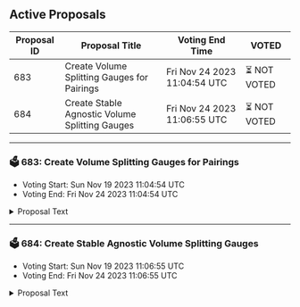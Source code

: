 ## Active Proposals

| Proposal ID | Proposal Title | Voting End Time | VOTED |
|-------------|----------------|-----------------|-------|
| 683 | Create Volume Splitting Gauges for Pairings | Fri Nov 24 2023 11:04:54 UTC | ⏳ NOT VOTED |
| 684 | Create Stable Agnostic Volume Splitting Gauges | Fri Nov 24 2023 11:06:55 UTC | ⏳ NOT VOTED |

---

### 🗳 683: Create Volume Splitting Gauges for Pairings
- Voting Start: Sun Nov 19 2023 11:04:54 UTC
- Voting End: Fri Nov 24 2023 11:04:54 UTC

<details>
<summary>Proposal Text</summary>
 
This proposal would create new incentive gauges for groupings of pools with the same pairings but different swap fee parameters. 
## Background
Volume Splitting Incentives gauges were introduced in [V20](https://www.mintscan.io/osmosis/proposals/658) as a mechanism to divide incentives between pools in proportion to the trades they facilitate. These gauges have been used since to divide incentives between Supercharged pools and the migration-linked Classic pools. 

Unlike normal gauges, which only have one destination pool, Volume Splitting Incentive gauges cover a group of pools. Incentives are allocated to this grouping rather than the previous method of allocating to single pool gauges. 

The proportion of incentives that go to each pool in the grouping is recalculated every epoch according to the volume that occurred in the pools over the previous day. This allows pools that are generating the most volume per unit of liquidity to increase incentives day on day without waiting for a new incentive proposal to pass. 

Volume can be expected to be higher per unit of liquidity in lower fee pools due to lower costs for traders as well as an increased number of times that profitable arbitrage opportunities occur. These gauges will encourage liquidity in high-traffic routes to move to lower-fee pools within the grouping. 

As liquidity moves to these pools, the fee per trade is lowered, making Osmosis a more attractive exchange to perform trades on. It also changes the ratio of fee collection between what Liquidity Providers receive and what the protocol receives through the Taker fee. 

**Example** 
In a default OSMO/ATOM pool with 0.2% Spread Factor and the default 0.1% Taker fee there is a total swap fee of 0.3%. The Liquidity Providers receive two-thirds of the fees accumulated by that pool, and the Protocol receives a third. 

If liquidity migrates to a 0.05% Spread Factor pool, then the total swap fee will be lowered to 0.15%, with Liquidity providers receiving a third of the fees and the protocol receiving two-thirds. 

The lower fee pool will have more volume from increased arbitrage opportunities as well as a lower overall fee, helping to attract more traders. This causes the fee generation per unit of liquidity on Osmosis to increase. 

Despite this, Liquidity Providers may receive fewer swap fees overall compared to a higher fee pool, so Osmosis Incentives will help cover this gap to encourage liquidity to move to lower fee pools that provide better returns for the protocol itself. 

If trading in a pool is limited, as may be the case with most tail assets, there may be little incentive for liquidity providers to accept the lower ratio of fees, and so the volume and incentives will remain in the higher spread factor pool. In the event of a sudden increase in volume then the lower fee pool will adjust at the next epoch to attract more liquidity and make Osmosis a more attractive trading location for the asset pairing. 

## Proposed Groupings 
[Link to Table](https://imgur.com/a/JEfupxq) 

**Forum Thread**:[https://forum.osmosis.zone/t/create-and-incentivise-volume-splitting-incentive-gauges/635](https://forum.osmosis.zone/t/create-and-incentivise-volume-splitting-incentive-gauges/635)
</details>

---

### 🗳 684: Create Stable Agnostic Volume Splitting Gauges
- Voting Start: Sun Nov 19 2023 11:06:55 UTC
- Voting End: Fri Nov 24 2023 11:06:55 UTC

<details>
<summary>Proposal Text</summary>
 
This proposal would create new gauges for groupings of pools that do not differentiate between which incentivized stable token is present in the pairing. 

## Background
This proposal expands on the proposal to create volume-splitting incentives for all pairings that differ only by spread factor by creating stable token agnostic gauges. 

This allows the market to decide which Stable token from those included in a gauge is preferable to establish liquidity by matching incentive share to actual usage. 

Unlike normal gauges, which only have one destination pool, Volume Splitting Incentive gauges cover a group of pools. Incentives are allocated to this grouping rather than the previous method of allocating to single pool gauges. 

The proportion of incentives that go to each pool in the grouping is recalculated every epoch according to the volume that occurred in the pools over the previous day. This allows pools that are generating the most volume per unit of liquidity to increase incentives day on day without waiting for a new incentive proposal to pass. 

A Stable agnostic volume splitting gauge allows Osmosis incentives to adjust towards the pools using the most popular Stable token and away from those with less adoption. This will ensure that incentives go toward the most popular stable token for use without the protocol forcing dominance of any one of those included in the grouping. 

## Proposed Groupings
 [Link to Table](https://imgur.com/a/flqVKo2)

**Forum Thread**:[https://forum.osmosis.zone/t/create-and-incentivise-volume-splitting-incentive-gauges/635](https://forum.osmosis.zone/t/create-and-incentivise-volume-splitting-incentive-gauges/635)
</details>
